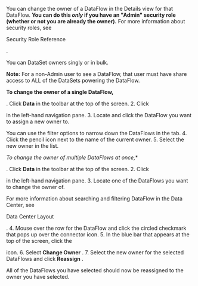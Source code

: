 

You can change the owner of a DataFlow in the Details view for that DataFlow.
 **You can do this
 *only*
 if you have an "Admin" security role (whether or not you are already the owner).**
 For more information about security roles, see

Security Role Reference

.


 You can DataSet owners singly or in bulk.


**Note:**
 For a non-Admin user to see a DataFlow, that user must have share access to ALL of the DataSets powering the DataFlow.


**To change the owner of a single DataFlow,**

. Click
 **Data**
 in the toolbar at the top of the screen.
2. Click

in the left-hand navigation pane.
3. Locate and click the DataFlow you want to assign a new owner to.


 You can use the filter options to narrow down the DataFlows in the tab.
4. Click the pencil icon next to the name of the current owner.
5. Select the new owner in the list.

*To change the owner of multiple DataFlows at once,**

. Click
 **Data**
 in the toolbar at the top of the screen.
2. Click

in the left-hand navigation pane.
3. Locate one of the DataFlows you want to change the owner of.


 For more information about searching and filtering DataFlow in the Data Center, see

Data Center Layout

.
4. Mouse over the row for the DataFlow and click the circled checkmark that pops up over the connector icon.
5. In the blue bar that appears at the top of the screen, click the

icon.
6. Select
 **Change Owner**
 .
7. Select the new owner for the selected DataFlows and click
 **Reassign**
 .

All of the DataFlows you have selected should now be reassigned to the owner you have selected.

